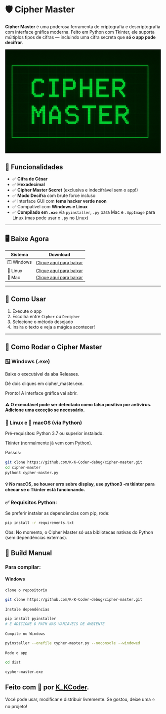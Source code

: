 # 🛡️ Cipher Master

**Cipher Master** é uma poderosa ferramenta de criptografia e descriptografia com interface gráfica moderna. Feito em Python com Tkinter, ele suporta múltiplos tipos de cifras — incluindo uma cifra secreta que **só o app pode decifrar**.

<p align="center">
  <img src="https://github.com/K-K-Coder-debug/cipher-master/blob/main/banner.png" alt="Cipher Master Banner" width="600"/>
</p>

## 🔐 Funcionalidades

- ✅ **Cifra de César**
- ✅ **Hexadecimal**
- ✅ **Cipher Master Secret** (exclusiva e indecifrável sem o app!)
- ✅ **Modo Decifra** com brute force incluso
- ✅ Interface GUI com **tema hacker verde neon**
- ✅ Compatível com **Windows e Linux**
- ✅ **Compilado em `.exe`** via `pyinstaller`, `.py` para Mac e `.AppImage` para Linux (mas pode usar o `.py` no Linux)

---

## 🖥️ Baixe Agora

| Sistema | Download |
|--------|----------|
| 🪟 Windows | [Clique aqui para baixar](https://github.com/K-K-Coder-debug/cipher-master/releases/download/cipher-master-v1/cypher-master.exe) |
| 🐧 Linux | [Clique aqui para baixar](https://github.com/K-K-Coder-debug/cipher-master/releases/download/cipher-master-v1/cypher-master.py) |
| 🍎 Mac | [Clique aqui para baixar](https://github.com/K-K-Coder-debug/cipher-master/releases/download/cipher-master-v1/cypher-master.py) |



---

## 🧠 Como Usar

1. Execute o app
2. Escolha entre `Cipher` ou `Decipher`
3. Selecione o método desejado
4. Insira o texto e veja a mágica acontecer!

---

## 🚀 Como Rodar o Cipher Master
### 🪟 Windows (.exe)
Baixe o executável da aba Releases.

Dê dois cliques em cipher_master.exe.

Pronto! A interface gráfica vai abrir.

#### ⚠️ O executável pode ser detectado como falso positivo por antivírus. Adicione uma exceção se necessário.

### 🐧 Linux e 🍎 macOS (via Python)
Pré-requisitos:
Python 3.7 ou superior instalado.

Tkinter (normalmente já vem com Python).

Passos:
```bash
git clone https://github.com/K-K-Coder-debug/cipher-master.git
cd cipher-master
python3 cypher-master.py
```
#### 💡 No macOS, se houver erro sobre display, use python3 -m tkinter para checar se o Tkinter está funcionando.

### ✅ Requisitos Python:
Se preferir instalar as dependências com pip, rode:
```bash
pip install -r requirements.txt
```
Obs: No momento, o Cipher Master só usa bibliotecas nativas do Python (sem dependências externas).
## 🧪 Build Manual

### Para compilar:
#### Windows
`clone o repositorio`
```bash
git clone https://github.com/K-K-Coder-debug/cipher-master.git
```
`Instale dependências`
```bash
pip install pyinstaller
# E ADICIONE O PATH NAS VARIAVEIS DE AMBIENTE
```
`Compile no Windows`
```bash
pyinstaller --onefile cypher-master.py --noconsole --windowed
```
`Rode o app`
```bash
cd dist
```
```bash
cypher-master.exe
```

## Feito com 💚 por [K_KCoder](https://github.com/K-K-Coder-debug).
Você pode usar, modificar e distribuir livremente.
Se gostou, deixe uma ⭐ no projeto!
